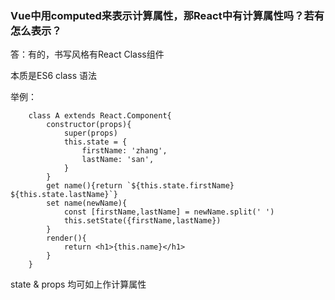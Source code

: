 ### Vue中用computed来表示计算属性，那React中有计算属性吗？若有怎么表示？
答：有的，书写风格有React Class组件

本质是ES6 class 语法

举例：
```
    class A extends React.Component{
        constructor(props){
            super(props)
            this.state = {
                firstName: 'zhang',
                lastName: 'san',
            }
        }
        get name(){return `${this.state.firstName} ${this.state.lastName}`}
        set name(newName){
            const [firstName,lastName] = newName.split(' ')
            this.setState({firstName,lastName})
        }
        render(){
            return <h1>{this.name}</h1>
        }
    }
```
state & props 均可如上作计算属性

